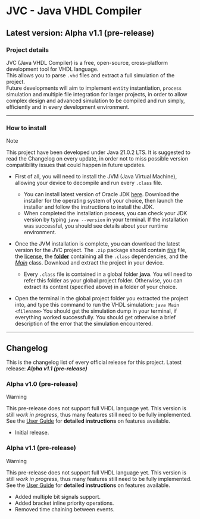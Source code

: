 # JVC - Java VHDL Compiler
## Latest version: Alpha v1.1 (pre-release)

### Project details
JVC (Java VHDL Compiler) is a free, open-source, cross-platform development tool for VHDL language.<br>
This allows you to parse `.vhd` files and extract a full simulation of the project.<br>
Future developments will aim to implement `entity` instantiation, `process` simulation and multiple file integration for larger projects, in order to allow complex design and advanced simulation to be compiled and run simply, efficiently and in every development environment.

<hr>

### How to install
>[!NOTE]
> This project have been developed under Java 21.0.2 LTS. It is suggested to read the Changelog on every update, in order not to miss possible version compatibility issues that could happen in future updates.

* First of all, you will need to install the JVM (Java Virtual Machine), allowing your device to decompile and run every `.class` file.
    * You can install latest version of Oracle JDK [here](https://www.oracle.com/it/java/technologies/downloads/). Download the installer for the operating system of your choice, then launch the installer and follow the instructions to install the JDK.
    * When completed the installation process, you can check your JDK version by typing ` java --version ` in your terminal. If the installation was successful, you should see details about your runtime environment.

* Once the JVM installation is complete, you can download the latest version for the JVC project. The `.zip` package should contain [*this*](./README.md) file, the [license](./LICENSE), the [**folder**](./java/jvc/) containing all the `.class` dependencies, and the [*Main*](./java/Main.class) class. Download and extract the project in your device.
    * Every `.class` file is contained in a global folder **java**. You will need to refer this folder as your global project folder. Otherwise, you can extract its content (specified above) in a folder of your choice.

* Open the terminal in the global project folder you extracted the project into, and type this command to run the VHDL simulation:
``` java Main <filename> ```
You should get the simulation dump in your terminal, if everything worked successfully. You should get otherwise a brief description of the error that the simulation encountered.

<hr>

## Changelog
This is the changelog list of every official release for this project. Latest release: ***Alpha v1.1 (pre-release)***

### Alpha v1.0 (pre-release)
>[!WARNING]
> This pre-release does not support full VHDL language yet. This version is still *work in progress*, thus many features still need to be fully implemented. See the [User Guide](./USER-GUIDE.md) for **detailed instructions** on features available.
* Initial release.

### Alpha v1.1 (pre-release)
>[!WARNING]
> This pre-release does not support full VHDL language yet. This version is still *work in progress*, thus many features still need to be fully implemented. See the [User Guide](./USER-GUIDE.md) for **detailed instructions** on features available.
* Added multiple bit signals support.
* Added bracket inline priority operations.
* Removed time chaining between events.